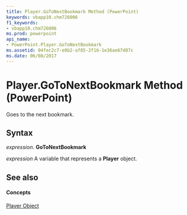 ```yaml
---
title: Player.GoToNextBookmark Method (PowerPoint)
keywords: vbapp10.chm726006
f1_keywords:
- vbapp10.chm726006
ms.prod: powerpoint
api_name:
- PowerPoint.Player.GoToNextBookmark
ms.assetid: 04fec2c7-e0b2-af85-2f16-1e36ae67d87c
ms.date: 06/08/2017
---
```



# Player.GoToNextBookmark Method (PowerPoint)

Goes to the next bookmark.


## Syntax

 _expression_. **GoToNextBookmark**

 _expression_ A variable that represents a **Player** object.


## See also


#### Concepts


[Player Object](PowerPoint.Player.md)


